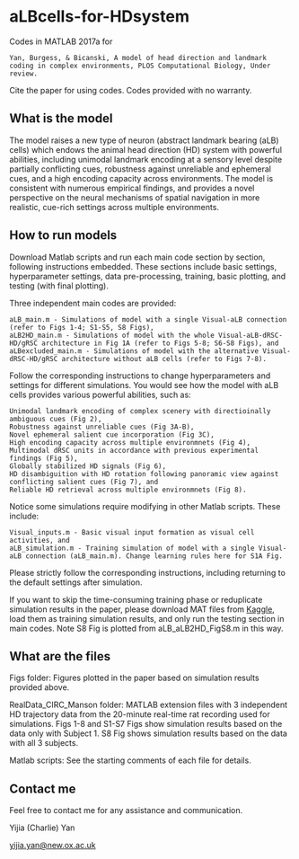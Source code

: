 # aLBcells-for-HDsystem
Codes in MATLAB 2017a for 

    Yan, Burgess, & Bicanski, A model of head direction and landmark coding in complex environments, PLOS Computational Biology, Under review.

Cite the paper for using codes. Codes provided with no warranty.

## What is the model

The model raises a new type of neuron (abstract landmark bearing (aLB) cells) which endows the animal head direction (HD) system with powerful abilities, including unimodal landmark encoding at a sensory level despite partially conflicting cues, robustness against unreliable and ephemeral cues, and a high encoding capacity across environments. The model is consistent with numerous empirical findings, and provides a novel perspective on the neural mechanisms of spatial navigation in more realistic, cue-rich settings across multiple environments. 

## How to run models
Download Matlab scripts and run each main code section by section, following instructions embedded. These sections include basic settings, hyperparameter settings, data pre-processing, training, basic plotting, and testing (with final plotting).

Three independent main codes are provided:

    aLB_main.m - Simulations of model with a single Visual-aLB connection (refer to Figs 1-4; S1-S5, S8 Figs),
    aLB2HD_main.m - Simulations of model with the whole Visual-aLB-dRSC-HD/gRSC architecture in Fig 1A (refer to Figs 5-8; S6-S8 Figs), and
    aLBexcluded_main.m - Simulations of model with the alternative Visual-dRSC-HD/gRSC architecture without aLB cells (refer to Figs 7-8).
    
Follow the corresponding instructions to change hyperparameters and settings for different simulations. You would see how the model with aLB cells provides various powerful abilities, such as:

    Unimodal landmark encoding of complex scenery with directioinally ambiguous cues (Fig 2),
    Robustness against unreliable cues (Fig 3A-B),
    Novel ephemeral salient cue incorporation (Fig 3C),
    High encoding capacity across multiple environmnets (Fig 4),
    Multimodal dRSC units in accordance with previous experimental findings (Fig 5),
    Globally stabilized HD signals (Fig 6),
    HD disambiguition with HD rotation following panoramic view against conflicting salient cues (Fig 7), and
    Reliable HD retrieval across multiple environmnets (Fig 8).

Notice some simulations require modifying in other Matlab scripts. These include:

    Visual_inputs.m - Basic visual input formation as visual cell activities, and
    aLB_simulation.m - Training simulation of model with a single Visual-aLB connection (aLB_main.m). Change learning rules here for S1A Fig.
    
Please strictly follow the corresponding instructions, including returning to the default settings after simulation.

If you want to skip the time-consuming training phase or reduplicate simulation results in the paper, please download MAT files from [Kaggle](https://kaggle.com/chronowanderer/albcells-for-hdsystem-simulation-results), load them as training simulation results, and only run the testing section in main codes. Note S8 Fig is plotted from aLB_aLB2HD_FigS8.m in this way.

## What are the files
Figs folder: Figures plotted in the paper based on simulation results provided above.

RealData_CIRC_Manson folder: MATLAB extension files with 3 independent HD trajectory data from the 20-minute real-time rat recording used for simulations. Figs 1-8 and S1-S7 Figs show simulation results based on the data only with Subject 1. S8 Fig shows simulation results based on the data with all 3 subjects.

Matlab scripts: See the starting comments of each file for details.

## Contact me
Feel free to contact me for any assistance and communication.

Yijia (Charlie) Yan

yijia.yan@new.ox.ac.uk
